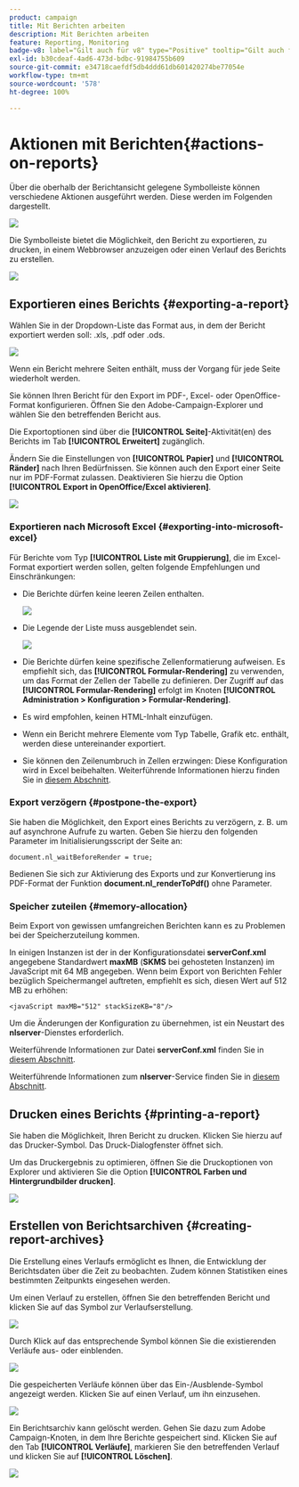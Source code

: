 ```yaml
---
product: campaign
title: Mit Berichten arbeiten
description: Mit Berichten arbeiten
feature: Reporting, Monitoring
badge-v8: label="Gilt auch für v8" type="Positive" tooltip="Gilt auch für Campaign v8"
exl-id: b30cdeaf-4ad6-473d-bdbc-91984755b609
source-git-commit: e34718caefdf5db4ddd61db601420274be77054e
workflow-type: tm+mt
source-wordcount: '578'
ht-degree: 100%

---
```


# Aktionen mit Berichten{#actions-on-reports}



Über die oberhalb der Berichtansicht gelegene Symbolleiste können verschiedene Aktionen ausgeführt werden. Diese werden im Folgenden dargestellt.

![](assets/s_ncs_advuser_report_wizard_2.png)

Die Symbolleiste bietet die Möglichkeit, den Bericht zu exportieren, zu drucken, in einem Webbrowser anzuzeigen oder einen Verlauf des Berichts zu erstellen.

![](assets/s_ncs_advuser_report_wizard_04.png)

## Exportieren eines Berichts {#exporting-a-report}

Wählen Sie in der Dropdown-Liste das Format aus, in dem der Bericht exportiert werden soll: .xls, .pdf oder .ods.

![](assets/s_ncs_advuser_report_wizard_06.png)

Wenn ein Bericht mehrere Seiten enthält, muss der Vorgang für jede Seite wiederholt werden.

Sie können Ihren Bericht für den Export im PDF-, Excel- oder OpenOffice-Format konfigurieren. Öffnen Sie den Adobe-Campaign-Explorer und wählen Sie den betreffenden Bericht aus.

Die Exportoptionen sind über die **[!UICONTROL Seite]**-Aktivität(en) des Berichts im Tab **[!UICONTROL Erweitert]** zugänglich.

Ändern Sie die Einstellungen von **[!UICONTROL Papier]** und **[!UICONTROL Ränder]** nach Ihren Bedürfnissen. Sie können auch den Export einer Seite nur im PDF-Format zulassen. Deaktivieren Sie hierzu die Option **[!UICONTROL Export in OpenOffice/Excel aktivieren]**.

![](assets/s_ncs_advuser_report_wizard_021.png)

### Exportieren nach Microsoft Excel {#exporting-into-microsoft-excel}

Für Berichte vom Typ **[!UICONTROL Liste mit Gruppierung]**, die im Excel-Format exportiert werden sollen, gelten folgende Empfehlungen und Einschränkungen:

* Die Berichte dürfen keine leeren Zeilen enthalten.

  ![](assets/export_limitations_remove_empty_line.png)

* Die Legende der Liste muss ausgeblendet sein.

  ![](assets/export_limitations_hide_label.png)

* Die Berichte dürfen keine spezifische Zellenformatierung aufweisen. Es empfiehlt sich, das **[!UICONTROL Formular-Rendering]** zu verwenden, um das Format der Zellen der Tabelle zu definieren. Der Zugriff auf das **[!UICONTROL Formular-Rendering]** erfolgt im Knoten **[!UICONTROL Administration > Konfiguration > Formular-Rendering]**.
* Es wird empfohlen, keinen HTML-Inhalt einzufügen.
* Wenn ein Bericht mehrere Elemente vom Typ Tabelle, Grafik etc. enthält, werden diese untereinander exportiert.
* Sie können den Zeilenumbruch in Zellen erzwingen: Diese Konfiguration wird in Excel beibehalten. Weiterführende Informationen hierzu finden Sie in [diesem Abschnitt](../../reporting/using/creating-a-table.md#defining-cell-format).

### Export verzögern {#postpone-the-export}

Sie haben die Möglichkeit, den Export eines Berichts zu verzögern, z. B. um auf asynchrone Aufrufe zu warten. Geben Sie hierzu den folgenden Parameter im Initialisierungsscript der Seite an:

```
document.nl_waitBeforeRender = true;
```

Bedienen Sie sich zur Aktivierung des Exports und zur Konvertierung ins PDF-Format der Funktion **document.nl_renderToPdf()** ohne Parameter.

### Speicher zuteilen {#memory-allocation}

Beim Export von gewissen umfangreichen Berichten kann es zu Problemen bei der Speicherzuteilung kommen.

In einigen Instanzen ist der in der Konfigurationsdatei **serverConf.xml** angegebene Standardwert **maxMB** (**SKMS** bei gehosteten Instanzen) im JavaScript mit 64 MB angegeben. Wenn beim Export von Berichten Fehler bezüglich Speichermangel auftreten, empfiehlt es sich, diesen Wert auf 512 MB zu erhöhen:

```
<javaScript maxMB="512" stackSizeKB="8"/>
```

Um die Änderungen der Konfiguration zu übernehmen, ist ein Neustart des **nlserver**-Dienstes erforderlich.

Weiterführende Informationen zur Datei **serverConf.xml** finden Sie in [diesem Abschnitt](../../production/using/configuration-principle.md).

Weiterführende Informationen zum **nlserver**-Service finden Sie in [diesem Abschnitt](../../production/using/administration.md).

## Drucken eines Berichts {#printing-a-report}

Sie haben die Möglichkeit, Ihren Bericht zu drucken. Klicken Sie hierzu auf das Drucker-Symbol. Das Druck-Dialogfenster öffnet sich.

Um das Druckergebnis zu optimieren, öffnen Sie die Druckoptionen von Explorer und aktivieren Sie die Option **[!UICONTROL Farben und Hintergrundbilder drucken]**.

![](assets/s_ncs_advuser_report_print_options.png)

## Erstellen von Berichtsarchiven {#creating-report-archives}

Die Erstellung eines Verlaufs ermöglicht es Ihnen, die Entwicklung der Berichtsdaten über die Zeit zu beobachten. Zudem können Statistiken eines bestimmten Zeitpunkts eingesehen werden.

Um einen Verlauf zu erstellen, öffnen Sie den betreffenden Bericht und klicken Sie auf das Symbol zur Verlaufserstellung.

![](assets/s_ncs_advuser_report_wizard_07.png)

Durch Klick auf das entsprechende Symbol können Sie die existierenden Verläufe aus- oder einblenden.

![](assets/s_ncs_advuser_report_history_06.png)

Die gespeicherten Verläufe können über das Ein-/Ausblende-Symbol angezeigt werden. Klicken Sie auf einen Verlauf, um ihn einzusehen.

![](assets/s_ncs_advuser_report_history_04.png)

Ein Berichtsarchiv kann gelöscht werden. Gehen Sie dazu zum Adobe Campaign-Knoten, in dem Ihre Berichte gespeichert sind. Klicken Sie auf den Tab **[!UICONTROL Verläufe]**, markieren Sie den betreffenden Verlauf und klicken Sie auf **[!UICONTROL Löschen]**.

![](assets/s_ncs_advuser_report_history_01.png)
